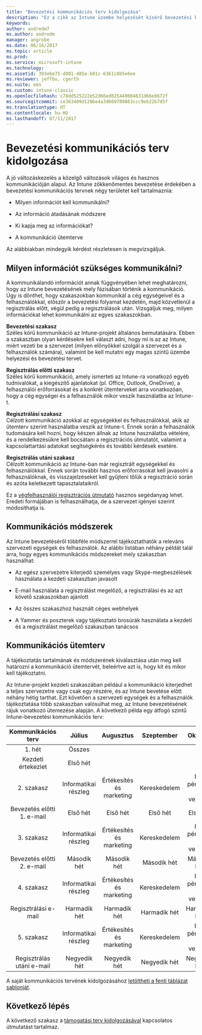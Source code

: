 ```yaml
---
title: "Bevezetési kommunikációs terv kidolgozása"
description: "Ez a cikk az Intune üzembe helyezését kísérő bevezetési kommunikációs terv kidolgozását segíti."
keywords: 
author: andredm7
ms.author: andredm
manager: angrobe
ms.date: 06/16/2017
ms.topic: article
ms.prod: 
ms.service: microsoft-intune
ms.technology: 
ms.assetid: 393ebe75-d001-485a-b81c-6361c8b5e6ee
ms.reviewer: jeffbu, cgerth
ms.suite: ems
ms.custom: intune-classic
ms.openlocfilehash: c78dd525222e52d66ed025449004631d66e8672f
ms.sourcegitcommit: ce363409d1206e4a3d669709863ccc9eb22b7d5f
ms.translationtype: HT
ms.contentlocale: hu-HU
ms.lasthandoff: 07/11/2017
---
```

# <a name="develop-a-rollout-communication-plan"></a>Bevezetési kommunikációs terv kidolgozása

A jó változáskezelés a közelgő változások világos és hasznos kommunikációján alapul. Az Intune zökkenőmentes bevezetése érdekében a bevezetési kommunikációs tervnek négy területet kell tartalmaznia:

-   Milyen információt kell kommunikálni?

-   Az információ átadásának módszere

-   Ki kapja meg az információkat?

-   A kommunikáció ütemterve

Az alábbiakban mindegyik kérdést részletesen is megvizsgáljuk.

## <a name="what-needs-to-be-communicated"></a>Milyen információt szükséges kommunikálni?

A kommunikálandó információt annak függvényében lehet meghatározni, hogy az Intune bevezetésének mely fázisában történik a kommunikáció. Úgy is dönthet, hogy szakaszokban kommunikál a cég egységeivel és a felhasználókkal, először a bevezetési folyamat kezdetén, majd közvetlenül a regisztrálás előtt, végül pedig a regisztrálások után. Vizsgáljuk meg, milyen információkat lehet kommunikálni az egyes szakaszokban.

**Bevezetési szakasz** <br/>Széles körű kommunikáció az Intune-projekt általános bemutatására. Ebben a szakaszban olyan kérdésekre kell választ adni, hogy mi is az az Intune, miért vezeti be a szervezet (milyen előnyökkel szolgál a szervezet és a felhasználók számára), valamint be kell mutatni egy magas szintű üzembe helyezési és bevezetési tervet.

**Regisztrálás előtti szakasz**<br/> Széles körű kommunikáció, amely ismerteti az Intune-ra vonatkozó egyéb tudnivalókat, a kiegészítő ajánlatokat (pl. Office, Outlook, OneDrive), a felhasználói erőforrásokat és a konkrét ütemterveket arra vonatkozóan, hogy a cég egységei és a felhasználók mikor veszik használatba az Intune-t.

**Regisztrálási szakasz**<br/> Célzott kommunikáció azokkal az egységekkel és felhasználókkal, akik az ütemterv szerint használatba veszik az Intune-t. Ennek során a felhasználók tudomására kell hozni, hogy készen állnak az Intune használatba vételére, és a rendelkezésükre kell bocsátani a regisztrációs útmutatót, valamint a kapcsolattartási adatokat segítségkérés és további kérdések esetére.

**Regisztrálás utáni szakasz**<br/> Célzott kommunikáció az Intune-ban már regisztrált egységekkel és felhasználókkal. Ennek során további hasznos erőforrásokat kell javasolni a felhasználóknak, és visszajelzéseket kell gyűjteni tőlük a regisztráció során és azóta keletkezett tapasztalataikról.

Ez a [végfelhasználói regisztrációs útmutató](https://gallery.technet.microsoft.com/Intune-End-User-Enrollment-3a0c9b0c?WT.mc_id=Blog_Intune_General_PCIT) hasznos segédanyag lehet. Eredeti formájában is felhasználhatja, de a szervezet igényei szerint módosíthatja is.

## <a name="communication-delivery-methods"></a>Kommunikációs módszerek

Az Intune bevezetéséről többféle módszerrel tájékoztathatók a releváns szervezeti egységek és felhasználók. Az alábbi listában néhány példát talál arra, hogy egyes kommunikációs módszereket mely szakaszban használhat:

-   Az egész szervezetre kiterjedő személyes vagy Skype-megbeszélések használata a kezdeti szakaszban javasolt

-   E-mail használata a regisztrálást megelőző, a regisztrálási és az azt követő szakaszokban ajánlott

-   Az összes szakaszhoz használt céges webhelyek

-   A Yammer és poszterek vagy tájékoztató brosúrák használata a kezdeti és a regisztrálást megelőző szakaszban tanácsos

## <a name="communications-timeline"></a>Kommunikációs ütemterv

A tájékoztatás tartalmának és módszerének kiválasztása után meg kell határozni a kommunikáció ütemtervét, beleértve azt is, hogy kit és mikor kell tájékoztatni.

Az Intune-projekt kezdeti szakaszában például a kommunikáció kiterjedhet a teljes szervezetre vagy csak egy részére, és az Intune bevetése előtt néhány hétig tarthat. Ezt követően a szervezeti egységek és a felhasználók tájékoztatása több szakaszban valósulhat meg, az Intune bevezetésének rájuk vonatkozó ütemezése alapján. A következő példa egy átfogó szintű Intune-bevezetési kommunikációs terv:

  | **Kommunikációs terv** | **Július** | **Augusztus** | **Szeptember** | **Október** |
|:---:|:---:|:---:|:---:|:---:|
| 1. hét  | Összes |  |  |  |                                                         
| Kezdeti értekezlet | Első hét |  |  |  |                                                         
| 2. szakasz | Informatikai részleg | Értékesítés és marketing | Kereskedelem | HR, pénzügy és vezetők |
| Bevezetés előtti 1. e-mail | Első hét | Első hét | Első hét | Első hét |
| 3. szakasz | Informatikai részleg | Értékesítés és marketing | Kereskedelem | HR, pénzügy és vezetők |
| Bevezetés előtti 2. e-mail | Második hét | Második hét | Második hét | Második hét |
| 4. szakasz | Informatikai részleg | Értékesítés és marketing | Kereskedelem | HR, pénzügy és vezetők |
| Regisztrálási e-mail | Harmadik hét | Harmadik hét | Harmadik hét | Harmadik hét |
| 5. szakasz | Informatikai részleg | Értékesítés és marketing | Kereskedelem | HR, pénzügy és vezetők |
| Regisztrálás utáni e-mail | Negyedik hét | Negyedik hét | Negyedik hét | Negyedik hét |

A saját kommunikációs tervének kidolgozásához [letöltheti a fenti táblázat sablonját](https://gallery.technet.microsoft.com/Intune-deployment-planning-fae156c2?redir=0).

## <a name="next-step"></a>Következő lépés

A következő szakasz a [támogatási terv kidolgozásával](planning-guide-support-plan.md) kapcsolatos útmutatást tartalmaz.
